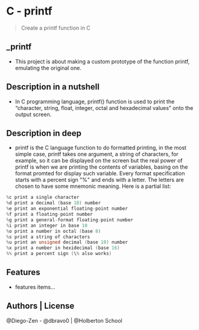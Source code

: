 # C - printf
> Create a printf function in C

## _printf
* This project is about making a custom prototype of the function printf, emulating the original one.

## Description in a nutshell
* In C programming language, printf() function is used to print the “character, string, float, integer, octal and hexadecimal values” onto the output screen.

## Description in deep
* printf is the C language function to do formatted printing, in the most simple case, printf takes one argument, a string of characters, for example, so it can be displayed on the screen but the real power of printf is when we are printing the contents of variables, basing on the format promted for display such variable. Every format specification starts with a percent sign "%" and ends with a letter. The letters are chosen to have some mnemonic meaning. Here is a partial list:

```C
%c print a single character
%d print a decimal (base 10) number
%e print an exponential floating-point number
%f print a floating-point number
%g print a general-format floating-point number
%i print an integer in base 10
%o print a number in octal (base 8)
%s print a string of characters
%u print an unsigned decimal (base 10) number
%x print a number in hexidecimal (base 16)
%% print a percent sign (\% also works)
```

## Features
* features items...

## Authors | License
@Diego-Zen - @dbravo0 | @Holberton School